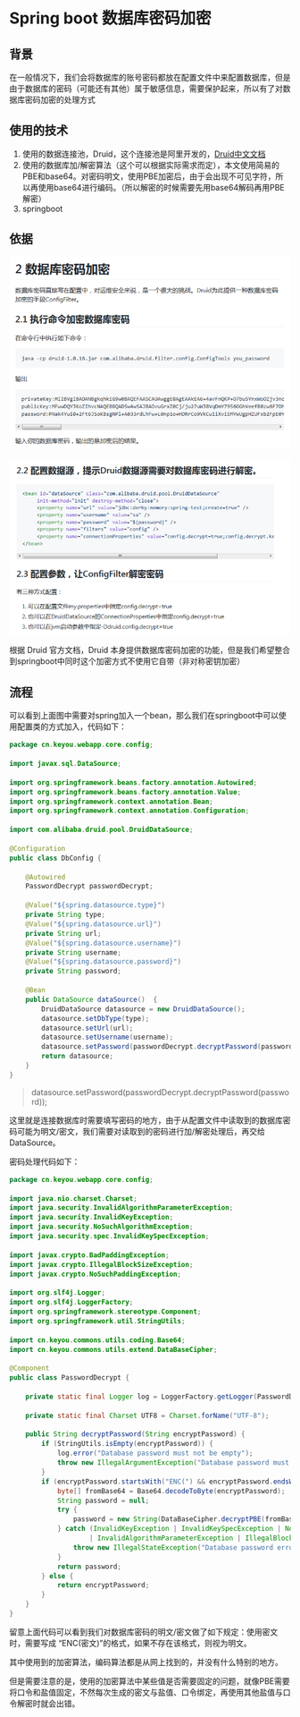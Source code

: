 # Spring boot 数据库密码加密

## 背景

在一般情况下，我们会将数据库的账号密码都放在配置文件中来配置数据库，但是由于数据库的密码（可能还有其他）属于敏感信息，需要保护起来，所以有了对数据库密码加密的处理方式

## 使用的技术

1. 使用的数据连接池，Druid，这个连接池是阿里开发的，[Druid中文文档](https://github.com/alibaba/druid/wiki/%E5%B8%B8%E8%A7%81%E9%97%AE%E9%A2%98)
2. 使用的数据库加/解密算法（这个可以根据实际需求而定），本文使用简易的PBE和base64。对密码明文，使用PBE加密后，由于会出现不可见字符，所以再使用base64进行编码。（所以解密的时候需要先用base64解码再用PBE解密）
3. springboot

## 依据

![](.\图片\druid官方文档1.png)

![](.\图片\druid官方文档2.png)

根据 Druid 官方文档，Druid 本身提供数据库密码加密的功能，但是我们希望整合到springboot中同时这个加密方式不使用它自带（非对称密钥加密）

## 流程

可以看到上面图中需要对spring加入一个bean，那么我们在springboot中可以使用配置类的方式加入，代码如下：

```java
package cn.keyou.webapp.core.config;

import javax.sql.DataSource;

import org.springframework.beans.factory.annotation.Autowired;
import org.springframework.beans.factory.annotation.Value;
import org.springframework.context.annotation.Bean;
import org.springframework.context.annotation.Configuration;

import com.alibaba.druid.pool.DruidDataSource;

@Configuration
public class DbConfig {

	@Autowired
	PasswordDecrypt passwordDecrypt;

	@Value("${spring.datasource.type}")
	private String type;
	@Value("${spring.datasource.url}")
	private String url;
	@Value("${spring.datasource.username}")
	private String username;
	@Value("${spring.datasource.password}")
	private String password;

	@Bean
	public DataSource dataSource()  {
		DruidDataSource datasource = new DruidDataSource();
		datasource.setDbType(type);
		datasource.setUrl(url);
		datasource.setUsername(username);
		datasource.setPassword(passwordDecrypt.decryptPassword(password));
		return datasource;
	}
}
```

> datasource.setPassword(passwordDecrypt.decryptPassword(password));

这里就是连接数据库时需要填写密码的地方，由于从配置文件中读取到的数据库密码可能为明文/密文，我们需要对读取到的密码进行加/解密处理后，再交给DataSource。

密码处理代码如下：

```java
package cn.keyou.webapp.core.config;

import java.nio.charset.Charset;
import java.security.InvalidAlgorithmParameterException;
import java.security.InvalidKeyException;
import java.security.NoSuchAlgorithmException;
import java.security.spec.InvalidKeySpecException;

import javax.crypto.BadPaddingException;
import javax.crypto.IllegalBlockSizeException;
import javax.crypto.NoSuchPaddingException;

import org.slf4j.Logger;
import org.slf4j.LoggerFactory;
import org.springframework.stereotype.Component;
import org.springframework.util.StringUtils;

import cn.keyou.commons.utils.coding.Base64;
import cn.keyou.commons.utils.extend.DataBaseCipher;

@Component
public class PasswordDecrypt {

	private static final Logger log = LoggerFactory.getLogger(PasswordDecrypt.class);

	private static final Charset UTF8 = Charset.forName("UTF-8");

	public String decryptPassword(String encryptPassword) {
		if (StringUtils.isEmpty(encryptPassword)) {
			log.error("Database password must not be empty");
			throw new IllegalArgumentException("Database password must not be empty");
		}
		if (encryptPassword.startsWith("ENC(") && encryptPassword.endsWith(")")) {
			byte[] fromBase64 = Base64.decodeToByte(encryptPassword);
			String password = null;
			try {
				password = new String(DataBaseCipher.decryptPBE(fromBase64), UTF8);
			} catch (InvalidKeyException | InvalidKeySpecException | NoSuchAlgorithmException | NoSuchPaddingException
					| InvalidAlgorithmParameterException | IllegalBlockSizeException | BadPaddingException e) {
				throw new IllegalStateException("Database password error or decode password error.");
			}
			return password;
		} else {
			return encryptPassword;
		}
	}
}
```

留意上面代码可以看到我们对数据库密码的明文/密文做了如下规定：使用密文时，需要写成 “ENC(密文)”的格式，如果不存在该格式，则视为明文。

其中使用到的加密算法，编码算法都是从网上找到的，并没有什么特别的地方。

但是需要注意的是，使用的加密算法中某些值是否需要固定的问题，就像PBE需要将口令和盐值固定，不然每次生成的密文与盐值、口令绑定，再使用其他盐值与口令解密时就会出错。

